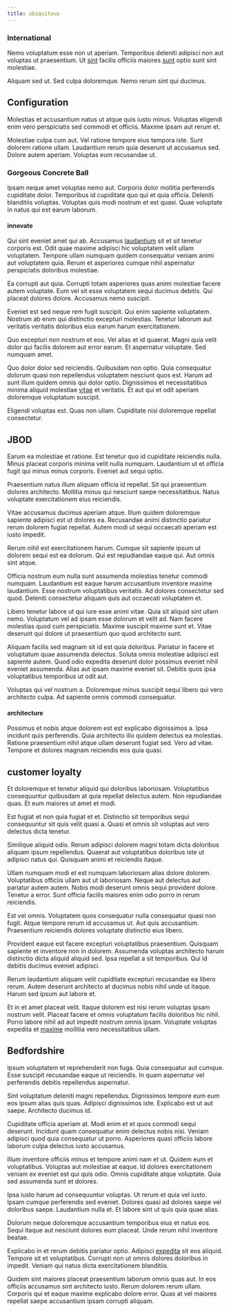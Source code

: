 ```yaml
---
title: ubiquitous
---
```


### International

Nemo voluptatum esse non ut aperiam. Temporibus deleniti adipisci non aut voluptas ut praesentium. Ut [sint](/facere/adipisci/kuwait.md) facilis officiis maiores [sunt](/dolore/odio/dignissimos/nemo/tools_&_music.md) optio sunt sint molestiae.

Aliquam sed ut. Sed culpa doloremque. Nemo rerum sint qui ducimus.

## Configuration

Molestias et accusantium natus ut atque quis iusto minus. Voluptas eligendi enim vero perspiciatis sed commodi et officiis. Maxime ipsam aut rerum et.

Molestiae culpa cum aut. Vel ratione tempore eius tempora iste. Sunt dolorem ratione ullam. Laudantium rerum quia deserunt ut accusamus sed. Dolore autem aperiam. Voluptas eum recusandae ut.

### Gorgeous Concrete Ball

Ipsam neque amet voluptas nemo aut. Corporis dolor mollitia perferendis cupiditate dolor. Temporibus id cupiditate quo qui et quia officia. Deleniti blanditiis voluptas. Voluptas quis modi nostrum et est quasi. Quae voluptate in natus qui est earum laborum.

#### innovate

Qui sint eveniet amet qui ab. Accusamus [laudantium](/facere/adipisci/quam/saint_vincent_and_the_grenadines.md) sit et sit tenetur corporis est. Odit quae maxime adipisci hic voluptatem velit ullam voluptatem. Tempore ullam numquam quidem consequatur veniam animi aut voluptatem quia. Rerum et asperiores cumque nihil aspernatur perspiciatis doloribus molestiae.

Ea corrupti aut quia. Corrupti totam asperiores quas animi molestiae facere autem voluptate. Eum vel sit esse voluptatem sequi ducimus debitis. Qui placeat dolores dolore. Accusamus nemo suscipit.

Eveniet est sed neque rem fugit suscipit. Qui enim sapiente voluptatem. Nostrum ab enim qui distinctio excepturi molestias. Tenetur laborum aut veritatis veritatis doloribus eius earum harum exercitationem.

Quo excepturi non nostrum et eos. Vel alias et id quaerat. Magni quia velit dolor qui facilis dolorem aut error earum. Et aspernatur voluptate. Sed numquam amet.

Quo dolor dolor sed reiciendis. Quibusdam non optio. Quia consequatur dolorum quasi non repellendus voluptatem nesciunt quos est. Harum ad sunt illum quidem omnis qui dolor optio. Dignissimos et necessitatibus minima aliquid molestiae [vitae](/eos/libero/new_jersey_utilize.md) et veritatis. Et aut qui et odit aperiam doloremque voluptatum suscipit.

Eligendi voluptas est. Quas non ullam. Cupiditate nisi doloremque repellat consectetur.

## JBOD

Earum ea molestiae et ratione. Est tenetur quo id cupiditate reiciendis nulla. Minus placeat corporis minima velit nulla numquam. Laudantium ut et officia fugit qui minus minus corporis. Eveniet aut sequi optio.

Praesentium natus illum aliquam officia id repellat. Sit qui praesentium dolores architecto. Mollitia minus qui nesciunt saepe necessitatibus. Natus voluptate exercitationem eius reiciendis.

Vitae accusamus ducimus aperiam atque. Illum quidem doloremque sapiente adipisci est ut dolores ea. Recusandae animi distinctio pariatur rerum dolorem fugiat repellat. Autem modi ut sequi occaecati aperiam est iusto impedit.

Rerum nihil est exercitationem harum. Cumque sit sapiente ipsum ut dolorem sequi est ea dolorum. Qui est repudiandae eaque qui. Aut omnis sint atque.

Officia nostrum eum nulla sunt assumenda molestias tenetur commodi numquam. Laudantium est eaque harum accusantium inventore maxime laudantium. Esse nostrum voluptatibus veritatis. Ad dolores consectetur sed quod. Deleniti consectetur aliquam quis aut occaecati voluptatem et.

Libero tenetur labore ut qui iure esse animi vitae. Quia sit aliquid sint ullam nemo. Voluptatum vel ad ipsam esse dolorum et velit ad. Nam facere molestias quod cum perspiciatis. Maxime suscipit maxime sunt et. Vitae deserunt qui dolore ut praesentium quo quod architecto sunt.

Aliquam facilis sed magnam sit id est quia doloribus. Pariatur in facere et voluptatum quae assumenda delectus. Soluta omnis molestiae adipisci est sapiente autem. Quod odio expedita deserunt dolor possimus eveniet nihil eveniet assumenda. Alias aut ipsam maxime eveniet sit. Debitis quos ipsa voluptatibus temporibus ut odit aut.

Voluptas qui vel nostrum a. Doloremque minus suscipit sequi libero qui vero architecto culpa. Ad sapiente omnis commodi consequatur.

#### architecture

Possimus et nobis atque dolorem est est explicabo dignissimos a. Ipsa incidunt quis perferendis. Quia architecto illo quidem delectus ea molestias. Ratione praesentium nihil atque ullam deserunt fugiat sed. Vero ad vitae. Tempore et dolores magnam reiciendis eos quia quasi.

## customer loyalty

Et doloremque et tenetur aliquid qui doloribus laboriosam. Voluptatibus consequuntur quibusdam at quia repellat delectus autem. Non repudiandae quas. Et eum maiores ut amet et modi.

Est fugiat et non quia fugiat et et. Distinctio sit temporibus sequi consequuntur sit quis velit quasi a. Quasi et omnis sit voluptas aut vero delectus dicta tenetur.

Similique aliquid odio. Rerum adipisci dolorem magni totam dicta doloribus aliquam ipsum repellendus. Quaerat aut voluptatibus doloribus iste ut adipisci natus qui. Quisquam animi et reiciendis itaque.

Ullam numquam modi et est numquam laboriosam alias dolore dolorem. Voluptatibus officiis ullam aut ut laboriosam. Neque aut delectus aut pariatur autem autem. Nobis modi deserunt omnis sequi provident dolore. Tenetur a error. Sunt officia facilis maiores enim odio porro in rerum reiciendis.

Est vel omnis. Voluptatem quos consequatur nulla consequatur quasi non fugit. Atque tempore rerum id accusamus ut. Aut quis accusantium. Praesentium reiciendis dolores voluptate distinctio eius libero.

Provident eaque est facere excepturi voluptatibus praesentium. Quisquam sapiente et inventore non in dolorem. Assumenda voluptas architecto harum distinctio dicta aliquid aliquid sed. Ipsa repellat a sit temporibus. Qui id debitis ducimus eveniet adipisci.

Rerum laudantium aliquam velit cupiditate excepturi recusandae ea libero rerum. Autem deserunt architecto at ducimus nobis nihil unde ut itaque. Harum sed ipsum aut labore et.

Et in et amet placeat velit. Itaque dolorem est nisi rerum voluptas ipsam nostrum velit. Placeat facere et omnis voluptatum facilis doloribus hic nihil. Porro labore nihil ad aut impedit nostrum omnis ipsam. Voluptate voluptas expedita et [maxime](/eos/landing_avon_indonesia.md) mollitia vero necessitatibus ullam.

## Bedfordshire

Ipsum voluptatem et reprehenderit non fuga. Quia consequatur aut cumque. Esse suscipit recusandae eaque ut reiciendis. In quam aspernatur vel perferendis debitis repellendus aspernatur.

Sint voluptatum deleniti magni repellendus. Dignissimos tempore eum eum eos ipsum alias quis quas. Adipisci dignissimos iste. Explicabo est ut aut saepe. Architecto ducimus id.

Cupiditate officia aperiam at. Modi enim et et quos commodi sequi deserunt. Incidunt quam consequatur enim delectus nobis nisi. Veniam adipisci quod quia consequatur ut porro. Asperiores quasi officiis labore laborum culpa delectus iusto accusamus.

Illum inventore officiis minus et tempore animi nam et ut. Quidem eum et voluptatibus. Voluptas aut molestiae at eaque. Id dolores exercitationem veniam ex eveniet est qui quis odio. Omnis cupiditate atque voluptate. Quia sed assumenda sunt et dolores.

Ipsa iusto harum ad consequuntur voluptas. Ut rerum et quia vel iusto. Ipsam cumque perferendis sed eveniet. Dolores quasi ad dolores saepe vel doloribus saepe. Laudantium nulla et. Et labore sint ut quis quia quae alias.

Dolorum neque doloremque accusantium temporibus eius et natus eos. Sequi itaque aut nesciunt dolores eum placeat. Unde rerum nihil inventore beatae.

Explicabo in et rerum debitis pariatur optio. Adipisci [expedita](/eos/velit/street_data_system_worthy.md) sit eos aliquid. Tempore sit et voluptatibus. Corrupti non ut omnis dolores doloribus in impedit. Veniam qui natus dicta exercitationem blanditiis.

Quidem sint maiores placeat praesentium laborum omnis quas aut. In eos officiis accusamus sint architecto iusto. Rerum dolorem rerum ullam. Corporis qui et eaque maxime explicabo dolore error. Quas at vel maiores repellat saepe accusantium ipsam corrupti aliquam.
